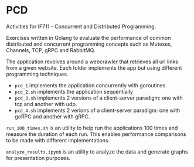# PCD

Activities for IF711 - Concurrent and Distributed Programming.

Exercises written in Golang to evaluate the performance of common distributed and concurrent programming concepts such as Mutexes, Channels, TCP, gRPC and RabbitMQ.

The application revolves around a webcrawler that retrieves all url links from a given website. Each folder implements the app but using different programming techniques. 

- `pcd_1` implements the application concurrently with goroutines.
- `pcd_2.sh` implements the application sequentially
- `pcd_3.sh` implements 2 versions of a client-server paradigm: one with tcp and another with udp.
- `pcd_4.sh` implements 2 verions of a client-server paradigm: one with goRPC and another with gRPC.

`run_100_times.sh` is an utility to help run the applications 100 times and measure the duration of each run. This enables performance comparisons to be made with different implementations.

`analyze_results.ipynb` is an utility to analyze the data and generate graphs for presentation purposes.


